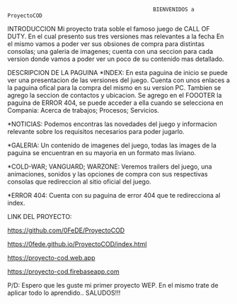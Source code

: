                                                   BIENVENIDOS a ProyectoCOD
                                        
INTRODUCCION
Mi proyecto trata soble el famoso juego de CALL OF DUTY. En el cual presento sus tres versiones mas relevantes a la fecha
En el mismo vamos a poder ver sus obsiones de compra para distintas consolas; una galeria de imagenes; cuenta con una seccion 
para cada version donde vamos a poder ver un poco de su contenido mas detallado.

DESCRIPCION DE LA PAGUINA
*INDEX: En esta paguina de inicio se puede ver una presentacion de las versiones del juego. Cuenta con unos enlaces a la paguina ofical para la compra
del mismo en su version PC. 
Tambien se agrego la seccion de contactos y ubicacion.
Se agrego en el FOOOTER la paguina de ERROR 404, se puede acceder a ella cuando se selecciona en Compania: Acerca de trabajos; Procesos; Servicios.

*NOTICIAS: Podemos encontras las novedades del juego y informacion relevante sobre los requisitos necesarios para poder jugarlo.


*GALERIA: Un contenido de imagenes del juego, todas las images de la paguina se encuentran en su mayoria en un formato mas liviano.


*COLD-WAR; VANGUARD; WARZONE: Veremos trailers del juego, una animaciones, sonidos y las opciones de compra con sus respectivas consolas que redireccion
al sitio oficial del juego.

*ERROR 404: Cuenta con su paguina de error 404 que te redirecciona al index.

LINK DEL PROYECTO:

https://github.com/0FeDE/ProyectoCOD

https://0fede.github.io/ProyectoCOD/index.html

https://proyecto-cod.web.app

https://proyecto-cod.firebaseapp.com

P/D: Espero que les guste mi primer proyecto WEP. En el mismo trate de aplicar todo lo aprendido.. SALUDOS!!!